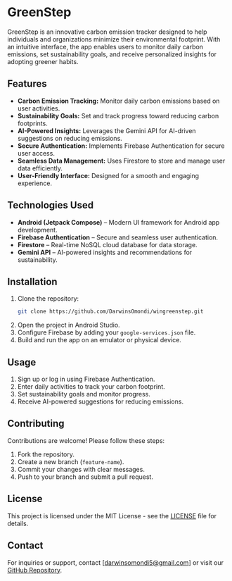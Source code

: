 # GreenStep

GreenStep is an innovative carbon emission tracker designed to help individuals and organizations minimize their environmental footprint. With an intuitive interface, the app enables users to monitor daily carbon emissions, set sustainability goals, and receive personalized insights for adopting greener habits.

## Features

- **Carbon Emission Tracking:** Monitor daily carbon emissions based on user activities.
- **Sustainability Goals:** Set and track progress toward reducing carbon footprints.
- **AI-Powered Insights:** Leverages the Gemini API for AI-driven suggestions on reducing emissions.
- **Secure Authentication:** Implements Firebase Authentication for secure user access.
- **Seamless Data Management:** Uses Firestore to store and manage user data efficiently.
- **User-Friendly Interface:** Designed for a smooth and engaging experience.

## Technologies Used

- **Android (Jetpack Compose)** – Modern UI framework for Android app development.
- **Firebase Authentication** – Secure and seamless user authentication.
- **Firestore** – Real-time NoSQL cloud database for data storage.
- **Gemini API** – AI-powered insights and recommendations for sustainability.

## Installation

1. Clone the repository:
   ```sh
   git clone https://github.com/DarwinsOmondi/wingreenstep.git
   ```
2. Open the project in Android Studio.
3. Configure Firebase by adding your `google-services.json` file.
4. Build and run the app on an emulator or physical device.

## Usage

1. Sign up or log in using Firebase Authentication.
2. Enter daily activities to track your carbon footprint.
3. Set sustainability goals and monitor progress.
4. Receive AI-powered suggestions for reducing emissions.

## Contributing

Contributions are welcome! Please follow these steps:

1. Fork the repository.
2. Create a new branch (`feature-name`).
3. Commit your changes with clear messages.
4. Push to your branch and submit a pull request.

## License

This project is licensed under the MIT License - see the [LICENSE](LICENSE) file for details.

## Contact

For inquiries or support, contact [darwinsomondi5@gmail.com] or visit our [GitHub Repository](https://github.com/DarwinsOmondi/greenstep).
